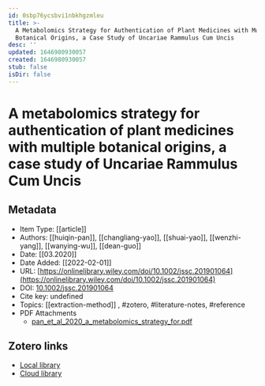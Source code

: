 ```yaml
---
id: 0sbp76ycsbvi1nbkhgzmleu
title: >-
  A Metabolomics Strategy for Authentication of Plant Medicines with Multiple
  Botanical Origins, a Case Study of Uncariae Rammulus Cum Uncis
desc: ''
updated: 1646980930057
created: 1646980930057
stub: false
isDir: false
---
```

# A metabolomics strategy for authentication of plant medicines with multiple botanical origins, a case study of Uncariae Rammulus Cum Uncis

## Metadata

* Item Type: [[article]]
* Authors: [[huiqin-pan]], [[changliang-yao]], [[shuai-yao]], [[wenzhi-yang]], [[wanying-wu]], [[dean-guo]]
* Date: [[03.2020]]
* Date Added: [[2022-02-01]]
* URL: [https://onlinelibrary.wiley.com/doi/10.1002/jssc.201901064](https://onlinelibrary.wiley.com/doi/10.1002/jssc.201901064)
* DOI: [10.1002/jssc.201901064](https://doi.org/10.1002/jssc.201901064)
* Cite key: undefined
* Topics: [[extraction-method]]
, #zotero, #literature-notes, #reference
* PDF Attachments
	- [pan_et_al_2020_a_metabolomics_strategy_for.pdf](zotero://open-pdf/library/items/AQPR4TG3)


##  Zotero links
* [Local library](zotero://select/items/3_F38WA8KN)
* [Cloud library](http://zotero.org/groups/4613367/items/F38WA8KN)

